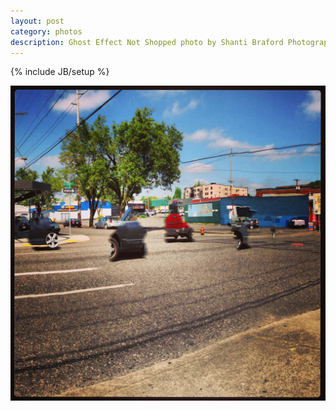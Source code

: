 ```yaml
---
layout: post
category: photos
description: Ghost Effect Not Shopped photo by Shanti Braford Photography
---
```

{% include JB/setup %}

<a href="/photos/miscellaneous/ghost_effect_not_shopped.jpg" title="Ghost Effect Not Shopped"><img src="/photos/miscellaneous/ghost_effect_not_shopped.jpg" alt="Ghost Effect Not Shopped" /></a>

